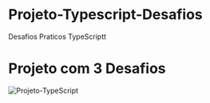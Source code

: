 # Projeto-Typescript-Desafios
Desafios Praticos TypeScriptt


# Projeto com 3 Desafios 

![Projeto-TypeScript](https://user-images.githubusercontent.com/39811287/174391296-30034e8e-747b-48b5-8ea1-4cc736b16188.png)
